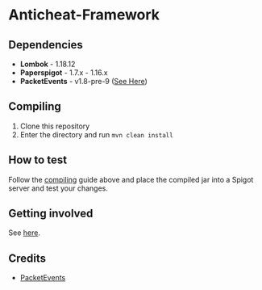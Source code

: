 # Anticheat-Framework

## Dependencies
* **Lombok** - 1.18.12
* **Paperspigot** - 1.7.x - 1.16.x
* **PacketEvents** - v1.8-pre-9 ([See Here](README.md#credits-and-references))

## Compiling
1. Clone this repository
2. Enter the directory and run `mvn clean install`

## How to test
Follow the [compiling](README.md#compiling) guide above and place the compiled jar into a Spigot server and test your changes.

## Getting involved
See [here](CONTRIBUTING.md).

## Credits
* [PacketEvents](https://github.com/retrooper/packetevents)